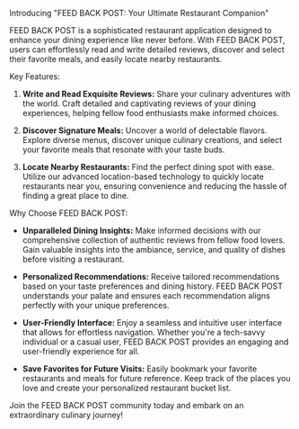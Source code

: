 Introducing "FEED BACK POST: Your Ultimate Restaurant Companion"

FEED BACK POST is a sophisticated restaurant application designed to enhance your dining experience like never before. With FEED BACK POST, users can effortlessly read and write detailed reviews, discover and select their favorite meals, and easily locate nearby restaurants. 

Key Features:

1. **Write and Read Exquisite Reviews:** Share your culinary adventures with the world. Craft detailed and captivating reviews of your dining experiences, helping fellow food enthusiasts make informed choices.

2. **Discover Signature Meals:** Uncover a world of delectable flavors. Explore diverse menus, discover unique culinary creations, and select your favorite meals that resonate with your taste buds.

3. **Locate Nearby Restaurants:** Find the perfect dining spot with ease. Utilize our advanced location-based technology to quickly locate restaurants near you, ensuring convenience and reducing the hassle of finding a great place to dine.

Why Choose FEED BACK POST:

- **Unparalleled Dining Insights:** Make informed decisions with our comprehensive collection of authentic reviews from fellow food lovers. Gain valuable insights into the ambiance, service, and quality of dishes before visiting a restaurant.

- **Personalized Recommendations:** Receive tailored recommendations based on your taste preferences and dining history. FEED BACK POST understands your palate and ensures each recommendation aligns perfectly with your unique preferences.

- **User-Friendly Interface:** Enjoy a seamless and intuitive user interface that allows for effortless navigation. Whether you're a tech-savvy individual or a casual user, FEED BACK POST provides an engaging and user-friendly experience for all.

- **Save Favorites for Future Visits:** Easily bookmark your favorite restaurants and meals for future reference. Keep track of the places you love and create your personalized restaurant bucket list.

Join the FEED BACK POST community today and embark on an extraordinary culinary journey!

